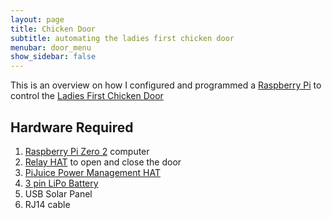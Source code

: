 ```yaml
---
layout: page
title: Chicken Door
subtitle: automating the ladies first chicken door
menubar: door_menu
show_sidebar: false
---
```


This is an overview on how I configured and programmed a [Raspberry Pi](https://www.raspberrypi.com/products/raspberry-pi-zero-2-w/) to control the [Ladies First Chicken Door](https://www.ladiesfirstchickendoor.com/)

## Hardware Required

1. [Raspberry Pi Zero 2](https://www.raspberrypi.com/products/raspberry-pi-zero-2-w/) computer
1. [Relay HAT](https://core-electronics.com.au/zero-relay-2-channel-5v-relay-board-for-pi-zero-1.html) to open and close the door
1. [PiJuice Power Management HAT](https://github.com/PiSupply/PiJuice)
1. [3 pin LiPo Battery](https://core-electronics.com.au/3-pin-lipo-battery-for-pijuice-20000mah.html)
1. USB Solar Panel
1. RJ14 cable
